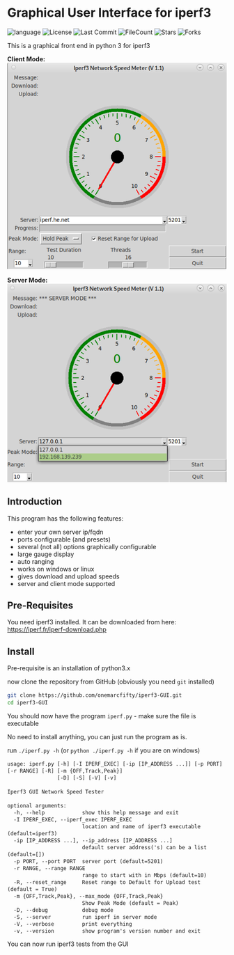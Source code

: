 # Graphical User Interface for iperf3

![language](https://img.shields.io/github/languages/top/onemarcfifty/iperf3-gui)    ![License](https://img.shields.io/github/license/onemarcfifty/iperf3-gui)    ![Last Commit](https://img.shields.io/github/last-commit/onemarcfifty/iperf3-gui)     ![FileCount](https://img.shields.io/github/directory-file-count/onemarcfifty/iperf3-gui)    ![Stars](https://img.shields.io/github/stars/onemarcfifty/iperf3-gui)    ![Forks](https://img.shields.io/github/forks/onemarcfifty/iperf3-gui)

This is a graphical front end in python 3 for iperf3

**Client Mode:** <br>
![iperf_screenshot.png](iperf_screenshot.png)

**Server Mode:** <br>
![iperf_screenshot_server.png](iperf_screenshot_server.png)

## Introduction

This program has the following features:
* enter your own server ip/fqdn
* ports configurable (and presets)
* several (not all) options graphically configurable
* large gauge display
* auto ranging
* works on windows or linux
* gives download and upload speeds
* server and client mode supported

## Pre-Requisites

You need iperf3 installed. It can be downloaded from here: https://iperf.fr/iperf-download.php


## Install

Pre-requisite is an installation of python3.x

now clone the repository from GitHub (obviously you need `git` installed)
```bash
git clone https://github.com/onemarcfifty/iperf3-GUI.git
cd iperf3-GUI
```
You should now have the program `iperf.py` - make sure the file is executable

No need to install anything, you can just run the program as is.

run `./iperf.py -h` (or `python ./iperf.py -h` if you are on windows)

```
usage: iperf.py [-h] [-I IPERF_EXEC] [-ip [IP_ADDRESS ...]] [-p PORT] [-r RANGE] [-R] [-m {OFF,Track,Peak}]
                [-D] [-S] [-V] [-v]

Iperf3 GUI Network Speed Tester

optional arguments:
  -h, --help            show this help message and exit
  -I IPERF_EXEC, --iperf_exec IPERF_EXEC
                        location and name of iperf3 executable (default=iperf3)
  -ip [IP_ADDRESS ...], --ip_address [IP_ADDRESS ...]
                        default server address('s) can be a list (default=[])
  -p PORT, --port PORT  server port (default=5201)
  -r RANGE, --range RANGE
                        range to start with in Mbps (default=10)
  -R, --reset_range     Reset range to Default for Upload test (default = True)
  -m {OFF,Track,Peak}, --max_mode {OFF,Track,Peak}
                        Show Peak Mode (default = Peak)
  -D, --debug           debug mode
  -S, --server          run iperf in server mode
  -V, --verbose         print everything
  -v, --version         show program's version number and exit
```

You can now run iperf3 tests from the GUI